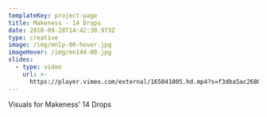 ```yaml
---
templateKey: project-page
title: Makeness - 14 Drops
date: 2018-09-28T14:42:30.973Z
type: creative
image: /img/mnlp-00-hover.jpg
imageHover: /img/mn14d-00.jpg
slides:
  - type: video
    url: >-
      https://player.vimeo.com/external/165041005.hd.mp4?s=f3dba5ac2680ffa8bca8eab82280a64ca5ace23b&profile_id=119
---
```

Visuals for Makeness' 14 Drops
